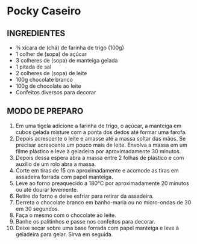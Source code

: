 # Pocky Caseiro

## INGREDIENTES

- ¾ xícara de (chá) de farinha de trigo (100g)
- 1 colher de (sopa) de açúcar
- 3 colheres de (sopa) de manteiga gelada
- 1 pitada de sal
- 2 colheres de (sopa) de leite
- 100g chocolate branco
- 100g de chocolate ao leite
- Confeitos diversos para decorar

## MODO DE PREPARO

1. Em uma tigela adicione a farinha de trigo, o açúcar, a manteiga em cubos gelada misture com a ponta dos dedos até formar uma farofa.
2. Depois acrescente o leite e amasse até a massa soltar das mãos. Se precisar acrescente um pouco mais de leite. Envolva a massa em um filme plástico e leve à geladeira por aproximadamente 30 minutos. 
3. Depois dessa espera abra a massa entre 2 folhas de plástico e com auxilio de um rolo abra a massa. 
4. Corte em tiras de 15 cm aproximadamente e acomode as tiras em assadeira forrada com papel manteiga. 
5. Leve ao forno preaquecido a 180°C por aproximadamente 20 minutos ou até dourar levemente. 
6. Retire do forno e deixe esfriar para retirar da assadeira. 
7. Derreta o chocolate branco em banho-maria ou no micro-ondas de 30 em 30 segundos. 
8. Faça o mesmo com o chocolate ao leite. 
9. Banhe os palitinhos e passe nos confeitos para decorar.
10. Deixe secar sobre uma base forrada com papel manteiga e leve à geladeira para gelar. Sirva em seguida.